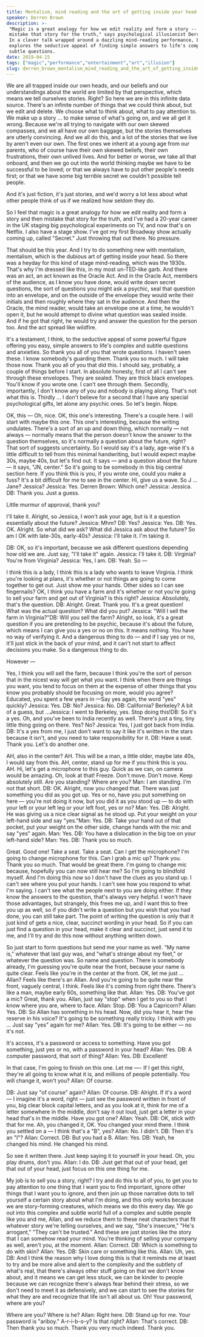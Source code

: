 ```yaml
---
title: Mentalism, mind reading and the art of getting inside your head
speaker: Derren Brown
description: >-
 "Magic is a great analogy for how we edit reality and form a story -- and then
 mistake that story for the truth," says psychological illusionist Derren Brown.
 In a clever talk wrapped around a dazzling mind-reading performance, Brown
 explores the seductive appeal of finding simple answers to life's complex and
 subtle questions.
date: 2019-04-15
tags: ["magic","performance","entertainment","art","illusion"]
slug: derren_brown_mentalism_mind_reading_and_the_art_of_getting_inside_your_head
---
```


We are all trapped inside our own heads, and our beliefs and our understandings about the
world are limited by that perspective, which means we tell ourselves stories. Right? So
here we are in this infinite data source. There's an infinite number of things that we
could think about, but we edit and delete. We choose what to think about, what to pay
attention to. We make up a story ... to make sense of what's going on, and we all get it
wrong. Because we're all trying to navigate with our own skewed compasses, and we all have
our own baggage, but the stories themselves are utterly convincing. And we all do this,
and a lot of the stories that we live by aren't even our own. The first ones we inherit at
a young age from our parents, who of course have their own skewed beliefs, their own
frustrations, their own unlived lives. And for better or worse, we take all that onboard,
and then we go out into the world thinking maybe we have to be successful to be loved; or
that we always have to put other people's needs first; or that we have some big terrible
secret we couldn't possible tell people.

And it's just fiction, it's just stories, and we'd worry a lot less about what other
people think of us if we realized how seldom they do.

So I feel that magic is a great analogy for how we edit reality and form a story and then
mistake that story for the truth, and I've had a 20-year career in the UK staging big
psychological experiments on TV, and now that's on Netflix. I also have a stage show. I've
got my first Broadway show actually coming up, called "Secret." Just throwing that out
there. No pressure.

That should be this year. And I try to do something new with mentalism, mentalism, which is
the dubious art of getting inside your head. So there was a heyday for this kind of stage
mind-reading, which was the 1930s. That's why I'm dressed like this, in my most
un-TED-like garb. And there was an act, an act known as the Oracle Act. And in the Oracle
Act, members of the audience, as I know you have done, would write down secret questions,
the sort of questions you might ask a psychic, seal that question into an envelope, and on
the outside of the envelope they would write their initials and then roughly where they
sat in the audience. And then the Oracle, the mind reader, would take an envelope one at a
time, he wouldn't open it, but he would attempt to divine what question was sealed inside.
And if he got that right, he would try and answer the question for the person too. And the
act spread like wildfire.

It's a testament, I think, to the seductive appeal of some powerful figure offering you
easy, simple answers to life's complex and subtle questions and anxieties. So thank you all
of you that wrote questions. I haven't seen these. I know somebody's guarding them. Thank
you so much. I will take those now. Thank you all of you that did this. I should say,
probably, a couple of things before I start. In absolute honesty, first of all I can't see
through these envelopes. They are sealed. They are thick black envelopes. You'll know if
you wrote one. I can't see through them. Secondly, importantly, I don't know any of you
and nobody is playing along. That's not what this is. Thirdly ... I don't believe for a
second that I have any special psychological gifts, let alone any psychic ones. So let's
begin. Nope.

OK, this — Oh, nice. OK, this one's interesting. There's a couple here. I will start with
maybe this one. This one's interesting, because the writing undulates. There's a sort of
an up and down thing, which normally — not always — normally means that the person doesn't
know the answer to the question themselves, so it's normally a question about the future,
right? That sort of suggests uncertainty. So I would say it's a lady, age-wise it's a
little difficult to tell from this minimal handwriting, but I would expect maybe 30s,
maybe 40s, but let's find out. It says — and a question about the future — it says, "JN,
center." So it's going to be somebody in this big central section here. If you think this
is you, if you wrote one, could you make a fuss? It's a bit difficult for me to see in the
center. Hi, give us a wave. So J ... Jane? Jessica? Jessica: Yes. Derren Brown: Which one?
Jessica: Jessica. DB: Thank you. Just a guess.

Little murmur of approval, thank you?

I'll take it. Alright, so Jessica, I won't ask your age, but is it a question essentially
about the future? Jessica: Mhm? DB: Yes? Jessica: Yes. DB: Yes. OK. Alright. So what did we
ask? What did Jessica ask about the future? So am I OK with late-30s, early-40s? Jessica:
I'll take it. I'm taking it.

DB: OK, so it's important, because we ask different questions depending how old we are.
Just say, "I'll take it" again. Jessica: I'll take it. DB: Virginia? You're from Virginia?
Jessica: Yes, I am. DB: Yeah. So —

I think this is a lady, I think this is a lady who wants to leave Virginia. I think you're
looking at plans, it's whether or not things are going to come together to get out. Just
show me your hands. Other sides so I can see fingernails? OK, I think you have a farm and
it's whether or not you're going to sell your farm and get out of Virginia? Is this
right? Jessica: Absolutely, that's the question. DB: Alright. Great. Thank you. It's a great
question! What was the actual question? What did you put? Jessica: "Will I sell the farm in
Virginia?"DB: Will you sell the farm? Alright, so look, it's a great question if you are
pretending to be psychic, because it's about the future, which means I can give you a yes
or no on this. It means nothing. You have no way of verifying it. And a dangerous thing to
do — and if I say yes or no, it'll just stick in the back of your mind, and it can't not
start to affect decisions you make. So a dangerous thing to do.

However —

Yes, I think you will sell the farm, because I think you're the sort of person that in the
nicest way will get what you want. I think when there are things you want, you tend to
focus on them at the expense of other things that you know you probably should be focusing
on more, would you agree? Educated, you spent a few years in —Say yes again, the word
"yes" quickly? Jessica: Yes. DB: No? Jessica: No. DB: California? Berkeley? A bit of a
guess, but ...Jessica: I went to Berkeley, yes. Stop doing this!DB: So it's a yes. Oh, and
you've been to India recently as well. There's just a tiny, tiny little thing going on
there. Yes? No? Jessica: Yes, I just got back from India. DB: It's a yes from me, I just
don't want to say it like it's written in the stars because it isn't, and you need to take
responsibility for it. DB: Have a seat. Thank you. Let's do another one.

AH, also in the center? AH. This will be a man, a little older, maybe late 40s, I would
say from this. AH, center, stand up for me if you think this is you. AH. Hi, let's get a
microphone to this guy. Quick as we can, on camera would be amazing. Oh, look at that!
Freeze. Don't move. Don't move. Keep absolutely still. Are you standing? Where are
you? Man: I am standing. I'm not that short. DB: OK. Alright, now you changed that. There
was just something you did as you got up. Yes or no, have you put something on here —
you're not doing it now, but you did it as you stood up — to do with your left or your
left leg or your left foot, yes or no? Man: Yes. DB: Alright. He was giving us a nice clear
signal as he stood up. Put your weight on your left-hand side and say "yes."Man: Yes. DB:
Take your hand out of that pocket, put your weight on the other side, change hands with
the mic and say "yes" again. Man: Yes. DB: You have a dislocation in the big toe on your
left-hand side? Man: Yes. DB: Thank you so much.

Great. Good one! Take a seat. Take a seat. Can I get the microphone? I'm going to change
microphone for this. Can I grab a mic up? Thank you. Thank you so much. That would be
great there. I'm going to change mic because, hopefully you can now still hear me? So I'm
going to blindfold myself. And I'm doing this now so I don't have the clues as you stand
up. I can't see where you put your hands. I can't see how you respond to what I'm saying.
I can't see what the people next to you are doing either. If they know the answers to the
question, that's always very helpful. I won't have those advantages, but strangely, this
frees me up, and I want this to free you up as well, so if you didn't write a question but
you wish that you had done, you can still take part. The point of writing the question is
only that it just kind of gets a nice, clear, succinct wording in your head. So if you can
just find a question in your head, make it clear and succinct, just send it to me, and
I'll try and do this now without anything written down.

So just start to form questions but send me your name as well. "My name is," whatever that
last guy was, and "what's strange about my feet," or whatever the question was. So name
and question. There is somebody already, I'm guessing you're quite near the front, because
your name is quite clear. Feels like you're in the center at the front. OK, let me just
... Allan? Feels like there's an Allan. And you're going to be quite near the front,
vaguely central, I think. Feels like it's coming from right there. There's like a man,
maybe early 60s, something like that. Allan: Yes. DB: You've got a mic? Great, thank you.
Allan, just say "stop" when I get to you so that I know where you are, where to
face. Allan: Stop. DB: You a Capricorn? Allan: Yes. DB: So Allan has something in his head.
Now, did you hear it, hear the reserve in his voice? It's going to be something really
tricky. I think with you ... Just say "yes" again for me? Allan: Yes. DB: It's going to be
either — no it's not.

It's access, it's a password or access to something. Have you got something, just yes or
no, with a password in your head? Allan: Yes. DB: A computer password, that sort of
thing? Allan: Yes. DB: Excellent!

In that case, I'm going to finish on this one. Let me —- If I get this right, they're all
going to know what it is, and millions of people potentially. You will change it, won't
you? Allan: Of course.

DB: Just say "of course" again? Allan: Of course. DB: Alright. If it's a word — I imagine
it's a word, right — just see the password written in front of you, big clear block
capital letters, and as you look at it, think for me of a letter somewhere in the middle,
don't say it out loud, just get a letter in your head that's in the middle. Have you got
one? Allan: Yeah. DB: OK, stick with that for me. Ah, you changed it, OK. You changed your
mind there. I think you settled on a — I think that's a "B", yes? Allan: No. I didn't. DB:
Then it's an "I"? Allan: Correct. DB: But you had a B. Allan: Yes. DB: Yeah, he changed his
mind. He changed his mind.

So see it written there. Just keep saying it to yourself in your head. Oh, you play drums,
don't you. Allan: I do. DB: Just get that out of your head, get that out of your head, just
focus on this one thing for me.

My job is to sell you a story, right? I try and do this to all of you, to get you to pay
attention to one thing that I want you to find important, ignore other things that I want
you to ignore, and then join up those narrative dots to tell yourself a certain story
about what I'm doing, and this only works because we are story-forming creatures, which
means we do this every day. We go out into this complex and subtle world full of a complex
and subtle people like you and me, Allan, and we reduce them to these neat characters that
fit whatever story we're telling ourselves, and we say, "She's insecure," "He's arrogant,"
"They can't be trusted." And these are just stories like the story that I can somehow read
your mind. You're thinking of selling your company as well, aren't you, at the
moment. Allan: Correct. DB: Which is something to do with skin? Allan: Yes. DB: Skin care or
something like this. Allan: Uh, yes. DB: And I think the reason why I love doing this is
that it reminds me at least to try and be more alive and alert to the complexity and the
subtlety of what's real, that there's always other stuff going on that we don't know
about, and it means we can get less stuck, we can be kinder to people because we can
recognize there's always fear behind their stress, so we don't need to meet it as
defensively, and we can start to see the stories for what they are and recognize that life
isn't all about us. Oh! Your password, where are you?

Where are you? Where is he? Allan: Right here. DB: Stand up for me. Your password is
"ariboy." A-r-i-b-o-y? Is that right? Allan: That's correct. DB: Then thank you so much.
Thank you very much indeed. Thank you.

<!--
ad_duration=3.33
comment_count=72
event="TED2019"
external_start_time=0
has_talk_citation=1
intro_duration=11.82
is_subtitle_required="False"
is_talk_featured="True"
language="en"
language_swap="False"
native_language="en"
number_of_related_talks=6
number_of_speakers=1
number_of_subtitled_videos=20
number_of_tags=5
number_of_talk_download_languages=20
number_of_talk_more_resources=0
number_of_talk_recommendations=0
number_of_talks_take_actions=1
post_ad_duration=0.83
published_timestamp="2019-07-16 14:47:36"
recording_date="2019-04-15"
speaker_description="Psychological illusionist, author"
speaker_is_published=1
speaker_name="Derren Brown"
talk_more_resources=[]
talk_name="Mentalism, mind reading and the art of getting inside your head"
talks_tags=["magic","performance","entertainment","art","illusion"]
url_photo_speaker="https://pe.tedcdn.com/images/ted/f600376d2b35ca2023410ccb9ca4e8225f434af6_254x191.jpg"
url_photo_talk="https://s3.amazonaws.com/talkstar-photos/uploads/33b0d1e7-fa42-480c-a5b2-9f10e825c4b0/DerrenBrown_2019-embed.jpg"
url_webpage="https://www.ted.com/talks/derren_brown_mentalism_mind_reading_and_the_art_of_getting_inside_your_head"
video_type_name="TED Stage Talk"
-->